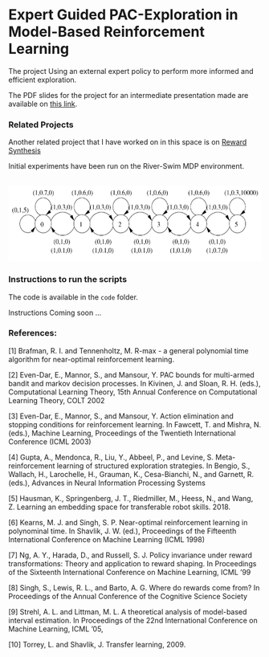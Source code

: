 # Expert Guided PAC-Exploration in Model-Based Reinforcement Learning

The project Using an external expert policy to perform more informed and efficient exploration.

The PDF slides for the project for an intermediate presentation made are available on [this link](https://ishank-juneja.github.io/assets/docs/CS748_midterm.pdf).

### Related Projects

Another related project that I have worked on in this space is on [Reward Synthesis](https://github.com/ishank-juneja/reward-search-shaping)

Initial experiments have been run on the River-Swim MDP environment.

<p align="center">
  <br>
  <img src="media/riverSwim_MDP.png" alt="regular" height='150'/>
</p>

### Instructions to run the scripts

The code is available in the `code` folder.

Instructions Coming soon ... 

### References:

[1] Brafman, R. I. and Tennenholtz, M. R-max - a general polynomial time algorithm for near-optimal reinforcement learning.

[2] Even-Dar, E., Mannor, S., and Mansour, Y. PAC bounds for multi-armed bandit and markov decision
processes. In Kivinen, J. and Sloan, R. H. (eds.), Computational Learning Theory, 15th Annual
Conference on Computational Learning Theory, COLT 2002

[3] Even-Dar, E., Mannor, S., and Mansour, Y. Action elimination and stopping conditions for reinforcement learning. In Fawcett, T. and Mishra, N. (eds.), Machine Learning, Proceedings of the Twentieth International Conference (ICML 2003)

[4] Gupta, A., Mendonca, R., Liu, Y., Abbeel, P., and Levine, S. Meta-reinforcement learning of
structured exploration strategies. In Bengio, S., Wallach, H., Larochelle, H., Grauman, K.,
Cesa-Bianchi, N., and Garnett, R. (eds.), Advances in Neural Information Processing Systems

[5] Hausman, K., Springenberg, J. T., Riedmiller, M., Heess, N., and Wang, Z. Learning an embedding
space for transferable robot skills. 2018.

[6] Kearns, M. J. and Singh, S. P. Near-optimal reinforcement learning in polynominal time. In Shavlik,
J. W. (ed.), Proceedings of the Fifteenth International Conference on Machine Learning (ICML
1998)

[7] Ng, A. Y., Harada, D., and Russell, S. J. Policy invariance under reward transformations: Theory
and application to reward shaping. In Proceedings of the Sixteenth International Conference on
Machine Learning, ICML ’99

[8] Singh, S., Lewis, R. L., and Barto, A. G. Where do rewards come from? In Proceedings of the
Annual Conference of the Cognitive Science Society

[9] Strehl, A. L. and Littman, M. L. A theoretical analysis of model-based interval estimation. In
Proceedings of the 22nd International Conference on Machine Learning, ICML ’05,

[10] Torrey, L. and Shavlik, J. Transfer learning, 2009.